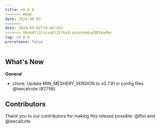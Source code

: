 ```yaml
---
title: v0.8.6
<<<<<<< HEAD
date: 2024-09-03
=======
date: 2024-09-02T19:48:26Z
>>>>>>> 86eb072313caa01257ba3cae4acea6ad303aadbe
tag: v0.8.6
prerelease: false
---
```


## What's New
**General**
- chore: Update MIN_MESHERY_VERSION to v0.7.91 in config files @leecalcote (#2758)

## Contributors

Thank you to our contributors for making this release possible:
@l5io and @leecalcote

